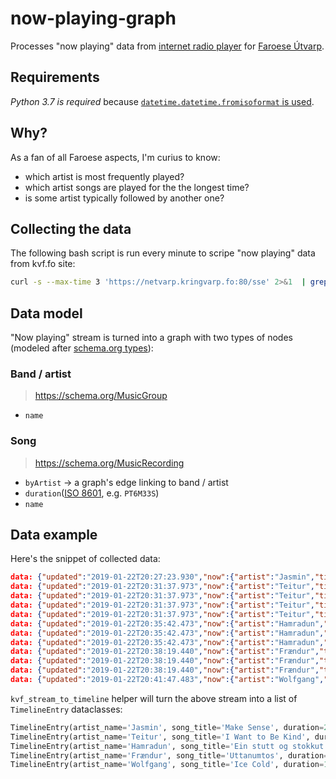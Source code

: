 # now-playing-graph
Processes "now playing" data from [internet radio player](https://kvf.fo/popout/widget) for [Faroese Útvarp](https://kvf.fo/forsida/english).

## Requirements

*Python 3.7 is required* because [`datetime.datetime.fromisoformat` is used](https://docs.python.org/dev/library/datetime.html#datetime.datetime.fromisoformat).

## Why?

As a fan of all Faroese aspects, I'm curius to know:

* which artist is most frequently played?
* which artist songs are played for the the longest time?
* is some artist typically followed by another one?

## Collecting the data

The following bash script is run every minute to scripe "now playing" data from kvf.fo site:

```bash
curl -s --max-time 3 'https://netvarp.kringvarp.fo:80/sse' 2>&1  | grep data >> ~/kvf.log
```

## Data model

"Now playing" stream is turned into a graph with two types of nodes (modeled after [schema.org types](https://schema.org/)):

### Band / artist
> https://schema.org/MusicGroup

* `name`

### Song
> https://schema.org/MusicRecording

* `byArtist` -> a graph's edge linking to band / artist
* `duration`([ISO 8601](https://en.wikipedia.org/wiki/ISO_8601#Durations), e.g. `PT6M33S`)
* `name`

## Data example

Here's the snippet of collected data:

```json
data: {"updated":"2019-01-22T20:27:23.930","now":{"artist":"Jasmin","title":"Make Sense","start":"2019-01-22T20:27:22.318"},"next":{"artist":"Teitur","title":"I Want to Be Kind","start":"2019-01-22T20:31:36.810"}}
data: {"updated":"2019-01-22T20:31:37.973","now":{"artist":"Teitur","title":"I Want to Be Kind","start":"2019-01-22T20:31:36.113"},"next":{"artist":"Hamradun","title":"Ein stutt og stokkut løta","start":"2019-01-22T20:35:45.775"}}
data: {"updated":"2019-01-22T20:31:37.973","now":{"artist":"Teitur","title":"I Want to Be Kind","start":"2019-01-22T20:31:36.113"},"next":{"artist":"Hamradun","title":"Ein stutt og stokkut løta","start":"2019-01-22T20:35:45.775"}}
data: {"updated":"2019-01-22T20:31:37.973","now":{"artist":"Teitur","title":"I Want to Be Kind","start":"2019-01-22T20:31:36.113"},"next":{"artist":"Hamradun","title":"Ein stutt og stokkut løta","start":"2019-01-22T20:35:45.775"}}
data: {"updated":"2019-01-22T20:31:37.973","now":{"artist":"Teitur","title":"I Want to Be Kind","start":"2019-01-22T20:31:36.113"},"next":{"artist":"Hamradun","title":"Ein stutt og stokkut løta","start":"2019-01-22T20:35:45.775"}}
data: {"updated":"2019-01-22T20:35:42.473","now":{"artist":"Hamradun","title":"Ein stutt og stokkut løta","start":"2019-01-22T20:35:40.614"},"next":{"artist":"Frændur","title":"Uttanumtos","start":"2019-01-22T20:38:26.234"}}
data: {"updated":"2019-01-22T20:35:42.473","now":{"artist":"Hamradun","title":"Ein stutt og stokkut løta","start":"2019-01-22T20:35:40.614"},"next":{"artist":"Frændur","title":"Uttanumtos","start":"2019-01-22T20:38:26.234"}}
data: {"updated":"2019-01-22T20:35:42.473","now":{"artist":"Hamradun","title":"Ein stutt og stokkut løta","start":"2019-01-22T20:35:40.614"},"next":{"artist":"Frændur","title":"Uttanumtos","start":"2019-01-22T20:38:26.234"}}
data: {"updated":"2019-01-22T20:38:19.440","now":{"artist":"Frændur","title":"Uttanumtos","start":"2019-01-22T20:38:17.833"},"next":{"artist":"Wolfgang","title":"Ice Cold","start":"2019-01-22T20:41:45.936"}}
data: {"updated":"2019-01-22T20:38:19.440","now":{"artist":"Frændur","title":"Uttanumtos","start":"2019-01-22T20:38:17.833"},"next":{"artist":"Wolfgang","title":"Ice Cold","start":"2019-01-22T20:41:45.936"}}
data: {"updated":"2019-01-22T20:38:19.440","now":{"artist":"Frændur","title":"Uttanumtos","start":"2019-01-22T20:38:17.833"},"next":{"artist":"Wolfgang","title":"Ice Cold","start":"2019-01-22T20:41:45.936"}}
data: {"updated":"2019-01-22T20:41:47.483","now":{"artist":"Wolfgang","title":"Ice Cold","start":"2019-01-22T20:41:45.668"},"next":{"artist":"Fróði Bjarnason","title":"Where My Home Is","start":"2019-01-22T20:44:46.528"}}
```

`kvf_stream_to_timeline` helper will turn the above stream into a list of `TimelineEntry` dataclasses:

```python
TimelineEntry(artist_name='Jasmin', song_title='Make Sense', duration=254)
TimelineEntry(artist_name='Teitur', song_title='I Want to Be Kind', duration=249)
TimelineEntry(artist_name='Hamradun', song_title='Ein stutt og stokkut løta', duration=165)
TimelineEntry(artist_name='Frændur', song_title='Uttanumtos', duration=208)
TimelineEntry(artist_name='Wolfgang', song_title='Ice Cold', duration=180)
```
